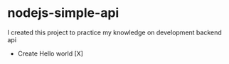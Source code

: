 # nodejs-simple-api

I created this project to practice my knowledge on development backend api


- Create Hello world [X]
